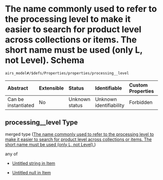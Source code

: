 # The name commonly used to refer to the processing level to make it easier to search for product level across collections or items. The short name must be used (only L, not Level). Schema

```txt
airs_model#/$defs/Properties/properties/processing__level
```



| Abstract            | Extensible | Status         | Identifiable            | Custom Properties | Additional Properties | Access Restrictions | Defined In                                                      |
| :------------------ | :--------- | :------------- | :---------------------- | :---------------- | :-------------------- | :------------------ | :-------------------------------------------------------------- |
| Can be instantiated | No         | Unknown status | Unknown identifiability | Forbidden         | Allowed               | none                | [model.schema.json\*](model.schema.json "open original schema") |

## processing\_\_level Type

merged type ([The name commonly used to refer to the processing level to make it easier to search for product level across collections or items. The short name must be used (only L, not Level).](model-defs-properties-properties-the-name-commonly-used-to-refer-to-the-processing-level-to-make-it-easier-to-search-for-product-level-across-collections-or-items-the-short-name-must-be-used-only-l-not-level.md))

any of

* [Untitled string in Item](model-defs-properties-properties-the-name-commonly-used-to-refer-to-the-processing-level-to-make-it-easier-to-search-for-product-level-across-collections-or-items-the-short-name-must-be-used-only-l-not-level-anyof-0.md "check type definition")

* [Untitled null in Item](model-defs-properties-properties-the-name-commonly-used-to-refer-to-the-processing-level-to-make-it-easier-to-search-for-product-level-across-collections-or-items-the-short-name-must-be-used-only-l-not-level-anyof-1.md "check type definition")

